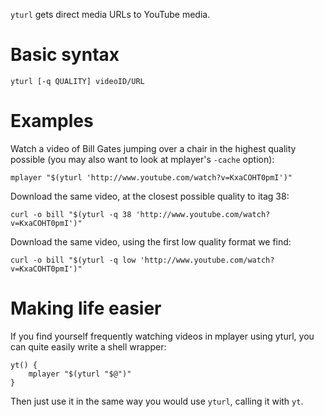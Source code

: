 `yturl` gets direct media URLs to YouTube media.

# Basic syntax

    yturl [-q QUALITY] videoID/URL

# Examples

Watch a video of Bill Gates jumping over a chair in the highest quality
possible (you may also want to look at mplayer's `-cache` option):

    mplayer "$(yturl 'http://www.youtube.com/watch?v=KxaCOHT0pmI')"

Download the same video, at the closest possible quality to itag 38:

    curl -o bill "$(yturl -q 38 'http://www.youtube.com/watch?v=KxaCOHT0pmI')"

Download the same video, using the first low quality format we find:

    curl -o bill "$(yturl -q low 'http://www.youtube.com/watch?v=KxaCOHT0pmI')"

# Making life easier

If you find yourself frequently watching videos in mplayer using yturl, you can
quite easily write a shell wrapper:

    yt() {
        mplayer "$(yturl "$@")"
    }

Then just use it in the same way you would use `yturl`, calling it with `yt`.
